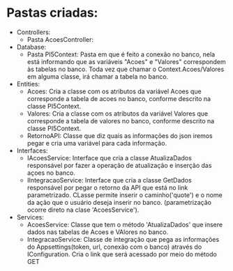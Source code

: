 # Pastas criadas:


+ Controllers:
  + Pasta AcoesController:
+ Database:
  + Pasta PI5Context: Pasta em que é feito a conexão no banco, nela está informando que as variáveis "Acoes" e "Valores" correspondem às tabelas no banco.
        Toda vez que chamar o Context.Acoes/Valores em alguma classe, irá chamar a tabela no banco. 
+ Entities:
  + Acoes: Cria a classe com os atributos da variável Acoes que corresponde a tabela de acoes no banco, conforme descrito na classe PI5Context.
  + Valores: Cria a classe com os atributos da variável Valores que corresponde a tabela de valores no banco, conforme descrito na classe PI5Context.
  + RetornoAPI: Classe que diz quais as informações do json iremos pegar e cria uma variável para cada informação. 
+ Interfaces:
  + IAcoesService: Interface que cria a classe AtualizaDados responsável por fazer a operação de atualização e inserção das açoes no banco. 
  + IIntegracaoService: Interface que cria a classe GetDados responsável por pegar o retorno da API que está no link parametrizado. CLasse permite inserir o caminho('quote') e o nome da ação que o usuário deseja inserir no banco. (parametrização ocorre direto na clase 'AcoesService').
+ Services:
  + AcoesService: Classe que tem o método 'AtualizaDados' que insere dados nas tabelas de Acoes e VAlores no banco. 
  + IntegracaoService: Classe de integração que pega as informações do Appsettings(token, url, conexão com o banco) através do IConfiguration. Cria o link que será acessado por meio do método GET
